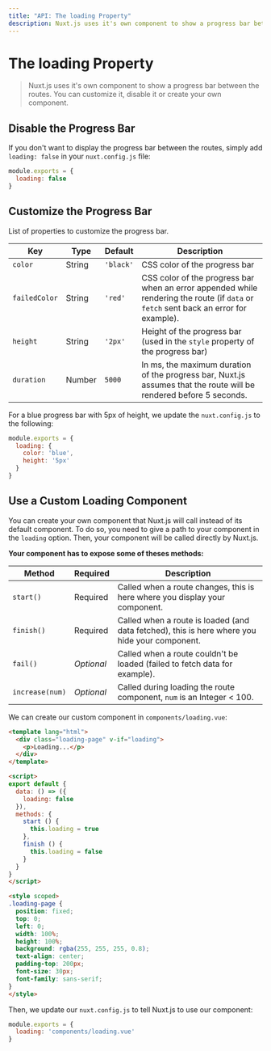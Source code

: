 ```yaml
---
title: "API: The loading Property"
description: Nuxt.js uses it's own component to show a progress bar between the routes. You can customize it, disable it or create your own component.
---
```


# The loading Property

> Nuxt.js uses it's own component to show a progress bar between the routes. You can customize it, disable it or create your own component.

## Disable the Progress Bar

If you don't want to display the progress bar between the routes, simply add `loading: false` in your `nuxt.config.js` file:

```js
module.exports = {
  loading: false
}
```

## Customize the Progress Bar

List of properties to customize the progress bar.

| Key | Type | Default | Description |
|-----|------|---------|-------------|
| `color` | String | `'black'` | CSS color of the progress bar |
| `failedColor` | String | `'red'` | CSS color of the progress bar when an error appended while rendering the route (if `data` or `fetch` sent back an error for example). |
| `height` | String | `'2px'` | Height of the progress bar (used in the `style` property of the progress bar) |
| `duration` | Number | `5000` | In ms, the maximum duration of the progress bar, Nuxt.js assumes that the route will be rendered before 5 seconds. |

For a blue progress bar with 5px of height, we update the `nuxt.config.js` to the following:

```js
module.exports = {
  loading: {
    color: 'blue',
    height: '5px'
  }
}
```

## Use a Custom Loading Component

You can create your own component that Nuxt.js will call instead of its default component. To do so, you need to give a path to your component in the `loading` option. Then, your component will be called directly by Nuxt.js.

**Your component has to expose some of theses methods:**

| Method | Required | Description |
|--------|----------|-------------|
| `start()` | Required | Called when a route changes, this is here where you display your component. |
| `finish()` | Required | Called when a route is loaded (and data fetched), this is here where you hide your component. |
| `fail()` | *Optional* | Called when a route couldn't be loaded (failed to fetch data for example). |
| `increase(num)` | *Optional* | Called during loading the route component, `num` is an Integer < 100. |

We can create our custom component in `components/loading.vue`:
```html
<template lang="html">
  <div class="loading-page" v-if="loading">
    <p>Loading...</p>
  </div>
</template>

<script>
export default {
  data: () => ({
    loading: false
  }),
  methods: {
    start () {
      this.loading = true
    },
    finish () {
      this.loading = false
    }
  }
}
</script>

<style scoped>
.loading-page {
  position: fixed;
  top: 0;
  left: 0;
  width: 100%;
  height: 100%;
  background: rgba(255, 255, 255, 0.8);
  text-align: center;
  padding-top: 200px;
  font-size: 30px;
  font-family: sans-serif;
}
</style>
```

Then, we update our `nuxt.config.js` to tell Nuxt.js to use our component:

```js
module.exports = {
  loading: 'components/loading.vue'
}
```
